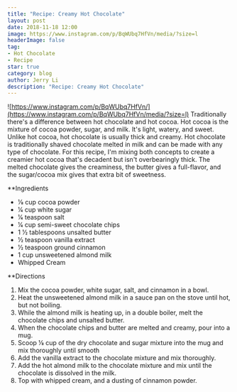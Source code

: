 ```yaml
---
title: "Recipe: Creamy Hot Chocolate"
layout: post
date: 2018-11-18 12:00
image: https://www.instagram.com/p/BqWUbq7HfVn/media/?size=l
headerImage: false
tag:
- Hot Chocolate
- Recipe
star: true
category: blog
author: Jerry Li
description: "Recipe: Creamy Hot Chocolate"
---
```

![https://www.instagram.com/p/BqWUbq7HfVn/](https://www.instagram.com/p/BqWUbq7HfVn/media/?size=l)
Traditionally there's a difference between hot chocolate and hot cocoa. Hot cocoa is the mixture of cocoa powder, sugar, and milk. It's light, watery, and sweet. Unlike hot cocoa, hot chocolate is usually thick and creamy. Hot chocolate is traditionally shaved chocolate melted in milk and can be made with any type of chocolate. For this recipe, I'm mixing both concepts to create a creamier hot cocoa that's decadent but isn't overbearingly thick. The melted chocolate gives the creaminess, the butter gives a full-flavor, and the sugar/cocoa mix gives that extra bit of sweetness.


**Ingredients

* 1&frasl;8 cup cocoa powder
* 1&frasl;4 cup white sugar
* 1&frasl;4 teaspoon salt
* 1&frasl;4 cup semi-sweet chocolate chips
* 1 1&frasl;2 tablespoons unsalted butter
* 1&frasl;2 teaspoon vanilla extract
* 1&frasl;2 teaspoon ground cinnamon
* 1 cup unsweetened almond milk
* Whipped Cream

**Directions
1. Mix the cocoa powder, white sugar, salt, and cinnamon in a bowl.
2. Heat the unsweetened almond milk in a sauce pan on the stove until hot, but not boiling.
3. While the almond milk is heating up, in a double boiler, melt the chocolate chips and unsalted butter.
4. When the chocolate chips and butter are melted and creamy, pour into a mug.
5. Scoop 1&frasl;8 cup of the dry chocolate and sugar mixture into the mug and mix thoroughly until smooth
6. Add the vanilla extract to the chocolate mixture and mix thoroughly.
7. Add the hot almond milk to the chocolate mixture and mix until the chocolate is dissolved in the milk.
8. Top with whipped cream, and a dusting of cinnamon powder.
